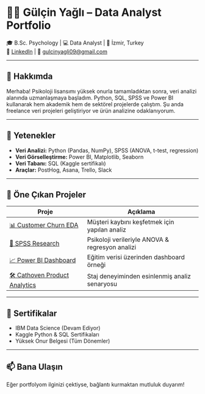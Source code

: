 # 👩‍💻 Gülçin Yağlı – Data Analyst Portfolio

🎓 B.Sc. Psychology | 💻 Data Analyst | 📍 İzmir, Turkey  
🔗 [LinkedIn](https://www.linkedin.com/in/gulcin-yagli/) | 📧 gulcinyagli09@gmail.com

---

## 🚀 Hakkımda

Merhaba! Psikoloji lisansımı yüksek onurla tamamladıktan sonra, veri analizi alanında uzmanlaşmaya başladım. Python, SQL, SPSS ve Power BI kullanarak hem akademik hem de sektörel projelerde çalıştım. Şu anda freelance veri projeleri geliştiriyor ve ürün analizine odaklanıyorum.

---

## 🧠 Yetenekler

- **Veri Analizi:** Python (Pandas, NumPy), SPSS (ANOVA, t-test, regression)
- **Veri Görselleştirme:** Power BI, Matplotlib, Seaborn
- **Veri Tabanı:** SQL (Kaggle sertifikalı)
- **Araçlar:** PostHog, Asana, Trello, Slack

---

## 📂 Öne Çıkan Projeler

| Proje | Açıklama |
|-------|----------|
| [📊 Customer Churn EDA](https://github.com/kendi-linkin/customer-churn-eda) | Müşteri kaybını keşfetmek için yapılan analiz |
| [🧪 SPSS Research](https://github.com/kendi-linkin/spss-project) | Psikoloji verileriyle ANOVA & regresyon analizi |
| [📈 Power BI Dashboard](https://github.com/kendi-linkin/powerbi-dashboard) | Eğitim verisi üzerinden dashboard örneği |
| [🛠️ Cathoven Product Analytics](https://github.com/kendi-linkin/product-analytics-case) | Staj deneyiminden esinlenmiş analiz senaryosu |

---

## 🏅 Sertifikalar

- IBM Data Science (Devam Ediyor)
- Kaggle Python & SQL Sertifikaları
- Yüksek Onur Belgesi (Tüm Dönemler)

---

## 📫 Bana Ulaşın

Eğer portfolyom ilginizi çektiyse, bağlantı kurmaktan mutluluk duyarım!

